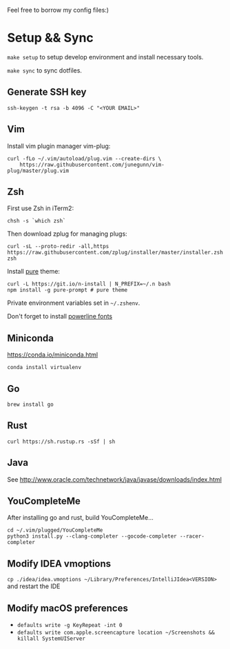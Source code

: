 Feel free to borrow my config files:)

# Setup && Sync

`make setup` to setup develop environment and install necessary tools.

`make sync` to sync dotfiles.

## Generate SSH key

`ssh-keygen -t rsa -b 4096 -C "<YOUR EMAIL>"`

## Vim

Install vim plugin manager vim-plug:

```
curl -fLo ~/.vim/autoload/plug.vim --create-dirs \
    https://raw.githubusercontent.com/junegunn/vim-plug/master/plug.vim
```

## Zsh

First use Zsh in iTerm2:

```
chsh -s `which zsh`
```

Then download zplug for managing plugs:

```
curl -sL --proto-redir -all,https https://raw.githubusercontent.com/zplug/installer/master/installer.zsh| zsh
```

Install [pure](https://github.com/sindresorhus/pure) theme:

```
curl -L https://git.io/n-install | N_PREFIX=~/.n bash
npm install -g pure-prompt # pure theme
```

Private environment variables set in `~/.zshenv`.

Don't forget to install [powerline fonts](https://github.com/powerline/fonts)

## Miniconda

https://conda.io/miniconda.html

`conda install virtualenv`

## Go

`brew install go`

## Rust

`curl https://sh.rustup.rs -sSf | sh`

## Java

See http://www.oracle.com/technetwork/java/javase/downloads/index.html

## YouCompleteMe

After installing go and rust, build YouCompleteMe...

```
cd ~/.vim/plugged/YouCompleteMe
python3 install.py --clang-completer --gocode-completer --racer-completer
```

## Modify IDEA vmoptions

`cp ./idea/idea.vmoptions ~/Library/Preferences/IntelliJIdea<VERSION>` and restart the IDE

## Modify macOS preferences

* `defaults write -g KeyRepeat -int 0`
* `defaults write com.apple.screencapture location ~/Screenshots && killall SystemUIServer`
